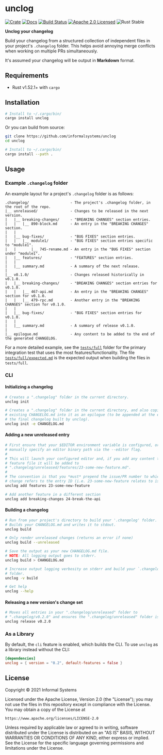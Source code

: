 # unclog

[![Crate][crate-image]][crate-link]
[![Docs][docs-image]][docs-link]
[![Build Status][build-image]][build-link]
[![Apache 2.0 Licensed][license-image]][license-link]
![Rust Stable][rustc-image]

**Unclog your changelog**

Build your changelog from a structured collection of independent files in your
project's `.changelog` folder. This helps avoid annoying merge conflicts when
working on multiple PRs simultaneously.

It's assumed your changelog will be output in **Markdown** format.

## Requirements

* Rust v1.52.1+ with `cargo`

## Installation

```bash
# Install to ~/.cargo/bin/
cargo install unclog
```

Or you can build from source:

```bash
git clone https://github.com/informalsystems/unclog
cd unclog

# Install to ~/.cargo/bin/
cargo install --path .
```

## Usage

### Example `.changelog` folder

An example layout for a project's `.changelog` folder is as follows:

```
.changelog/                   - The project's .changelog folder, in the root of the repo.
|__ unreleased/               - Changes to be released in the next version.
|   |__ breaking-changes/     - "BREAKING CHANGES" section entries.
|   |   |__ 890-block.md      - An entry in the "BREAKING CHANGES" section.
|   |
|   |__ bug-fixes/            - "BUG FIXES" section entries.
|   |   |__ module1/          - "BUG FIXES" section entries specific to "module1".
|   |       |__ 745-rename.md - An entry in the "BUG FIXES" section under "module1".
|   |__ features/             - "FEATURES" section entries.
|   |
|   |__ summary.md            - A summary of the next release.
|
|__ v0.1.0/                   - Changes released historically in v0.1.0.
|   |__ breaking-changes/     - "BREAKING CHANGES" section entries for v0.1.0.
|   |   |__ 467-api.md        - An entry in the "BREAKING CHANGES" section for v0.1.0.
|   |   |__ 479-rpc.md        - Another entry in the "BREAKING CHANGES" section for v0.1.0.
|   |
|   |__ bug-fixes/            - "BUG FIXES" section entries for v0.1.0.
|   |
|   |__ summary.md            - A summary of release v0.1.0.
|
|__ epilogue.md               - Any content to be added to the end of the generated CHANGELOG.
```

For a more detailed example, see the [`tests/full`](./tests/full) folder for
the primary integration test that uses the most features/functionality. The
file [`tests/full/expected.md`](./tests/full/expected.md) is the expected
output when building the files in `tests/full`.

### CLI

#### Initializing a changelog

```bash
# Creates a ".changelog" folder in the current directory.
unclog init

# Creates a ".changelog" folder in the current directory, and also copies your
# existing CHANGELOG.md into it as an epilogue (to be appended at the end of
# the final changelog built by unclog).
unclog init -e CHANGELOG.md
```

#### Adding a new unreleased entry

```bash
# First ensure that your $EDITOR environment variable is configured, or you can
# manually specify an editor binary path via the --editor flag.
#
# This will launch your configured editor and, if you add any content to the
# feature file it will be added to
# ".changelog/unreleased/features/23-some-new-feature.md".
#
# The convention is that you *must* prepend the issue/PR number to which the
# change refers to the entry ID (i.e. 23-some-new-feature relates to issue 23).
unclog add features 23-some-new-feature

# Add another feature in a different section
unclog add breaking-changes 24-break-the-api
```

#### Building a changelog

```bash
# Run from your project's directory to build your '.changelog' folder.
# Builds your CHANGELOG.md and writes it to stdout.
unclog build

# Only render unreleased changes (returns an error if none)
unclog build --unreleased

# Save the output as your new CHANGELOG.md file.
# NOTE: All logging output goes to stderr.
unclog build > CHANGELOG.md

# Increase output logging verbosity on stderr and build your `.changelog`
# folder.
unclog -v build

# Get help
unclog --help
```

#### Releasing a new version's change set

```bash
# Moves all entries in your ".changelog/unreleased" folder to
# ".changelog/v0.2.0" and ensures the ".changelog/unreleased" folder is empty.
unclog release v0.2.0
```

### As a Library

By default, the `cli` feature is enabled, which builds the CLI. To use `unclog`
as a library instead without the CLI:

```toml
[dependencies]
unclog = { version = "0.2", default-features = false }
```

## License

Copyright © 2021 Informal Systems

Licensed under the Apache License, Version 2.0 (the "License");
you may not use the files in this repository except in compliance with the License.
You may obtain a copy of the License at

    https://www.apache.org/licenses/LICENSE-2.0

Unless required by applicable law or agreed to in writing, software
distributed under the License is distributed on an "AS IS" BASIS,
WITHOUT WARRANTIES OR CONDITIONS OF ANY KIND, either express or implied.
See the License for the specific language governing permissions and
limitations under the License.

[crate-image]: https://img.shields.io/crates/v/unclog.svg
[crate-link]: https://crates.io/crates/unclog
[docs-image]: https://docs.rs/unclog/badge.svg
[docs-link]: https://docs.rs/unclog/
[build-image]: https://github.com/informalsystems/unclog/workflows/Rust/badge.svg
[build-link]: https://github.com/informalsystems/unclog/actions?query=workflow%3ARust
[audit-image]: https://github.com/informalsystems/unclog/workflows/Audit-Check/badge.svg
[audit-link]: https://github.com/informalsystems/unclog/actions?query=workflow%3AAudit-Check
[license-image]: https://img.shields.io/badge/license-Apache2.0-blue.svg
[license-link]: https://github.com/informalsystems/unclog/blob/master/LICENSE
[rustc-image]: https://img.shields.io/badge/rustc-stable-blue.svg
